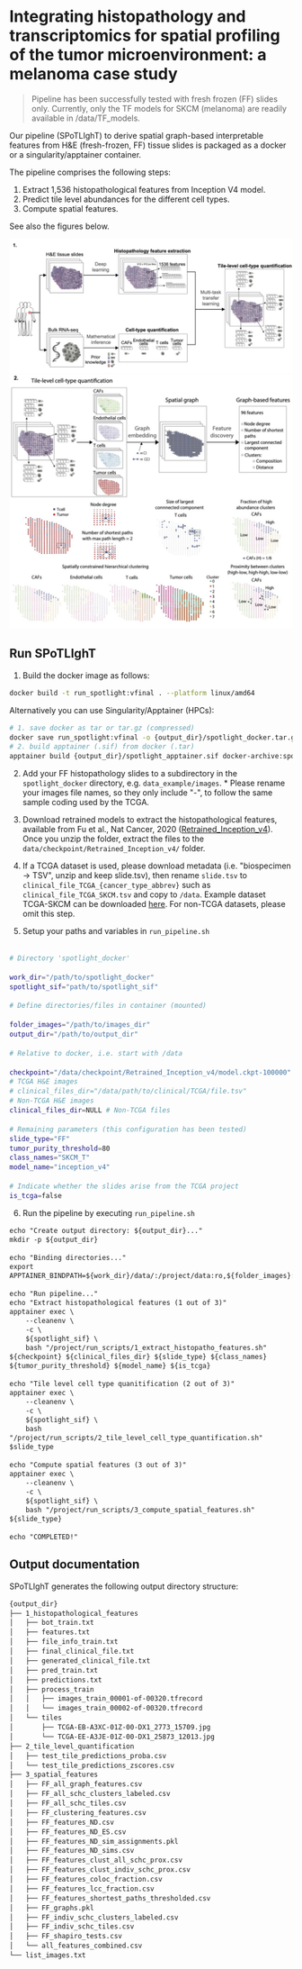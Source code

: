# Integrating histopathology and transcriptomics for spatial profiling of the tumor microenvironment: a melanoma case study

> Pipeline has been successfully tested with fresh frozen (FF) slides only. Currently, only the TF models for SKCM (melanoma) are readily available in /data/TF_models.

Our pipeline (SPoTLIghT) to derive spatial graph-based interpretable features from H&E (fresh-frozen, FF) tissue slides is packaged as a docker or a singularity/apptainer container.

The pipeline comprises the following steps:
1. Extract 1,536 histopathological features from Inception V4 model.
2. Predict tile level abundances for the different cell types.
3. Compute spatial features.

See also the figures below.

![](src/spotlight_a.jpg)
![](src/spotlight_b.jpg)

## Run SPoTLIghT

1. Build the docker image as follows:

```bash
docker build -t run_spotlight:vfinal . --platform linux/amd64
```

Alternatively you can use Singularity/Apptainer (HPCs):

```bash
# 1. save docker as tar or tar.gz (compressed)
docker save run_spotlight:vfinal -o {output_dir}/spotlight_docker.tar.gz
# 2. build apptainer (.sif) from docker (.tar)
apptainer build {output_dir}/spotlight_apptainer.sif docker-archive:spotlight_docker.tar.gz
```

2. Add your FF histopathology slides to a subdirectory in the `spotlight_docker` directory, e.g. `data_example/images`. * Please rename your images file names, so they only include "-", to follow the same sample coding used by the TCGA.

3. Download retrained models to extract the histopathological features, available from Fu et al., Nat Cancer, 2020 ([Retrained_Inception_v4](https://www.ebi.ac.uk/biostudies/bioimages/studies/S-BSST292)). 
Once you unzip the folder, extract the files to the `data/checkpoint/Retrained_Inception_v4/` folder.

4. If a TCGA dataset is used, please download metadata (i.e. "biospecimen -> TSV", unzip and keep slide.tsv), then rename `slide.tsv` to `clinical_file_TCGA_{cancer_type_abbrev}` such as `clinical_file_TCGA_SKCM.tsv` and copy to `/data`. Example dataset TCGA-SKCM can be downloaded [here](https://portal.gdc.cancer.gov/projects/TCGA-SKCM). For non-TCGA datasets, please omit this step.

5. Setup your paths and variables in `run_pipeline.sh`

```bash

# Directory 'spotlight_docker'

work_dir="/path/to/spotlight_docker"
spotlight_sif="path/to/spotlight_sif"

# Define directories/files in container (mounted)

folder_images="/path/to/images_dir"
output_dir="/path/to/output_dir"

# Relative to docker, i.e. start with /data

checkpoint="/data/checkpoint/Retrained_Inception_v4/model.ckpt-100000"
# TCGA H&E images
# clinical_files_dir="/data/path/to/clinical/TCGA/file.tsv"
# Non-TCGA H&E images
clinical_files_dir=NULL # Non-TCGA files

# Remaining parameters (this configuration has been tested)
slide_type="FF"
tumor_purity_threshold=80
class_names="SKCM_T"
model_name="inception_v4"

# Indicate whether the slides arise from the TCGA project
is_tcga=false

````
6. Run the pipeline by executing `run_pipeline.sh`

````
echo "Create output directory: ${output_dir}..."
mkdir -p ${output_dir}

echo "Binding directories..."
export APPTAINER_BINDPATH=${work_dir}/data/:/project/data:ro,${folder_images}:/project/images:ro,${output_dir}:/project/output:rw,${work_dir}/run_scripts:/project/run_scripts:ro,${work_dir}/Python:/project/Python:ro

echo "Run pipeline..."
echo "Extract histopathological features (1 out of 3)"
apptainer exec \
    --cleanenv \
    -c \
    ${spotlight_sif} \
    bash "/project/run_scripts/1_extract_histopatho_features.sh" ${checkpoint} ${clinical_files_dir} ${slide_type} ${class_names} ${tumor_purity_threshold} ${model_name} ${is_tcga}

echo "Tile level cell type quanitification (2 out of 3)"
apptainer exec \
    --cleanenv \
    -c \
    ${spotlight_sif} \
    bash "/project/run_scripts/2_tile_level_cell_type_quantification.sh" $slide_type

echo "Compute spatial features (3 out of 3)"
apptainer exec \
    --cleanenv \
    -c \
    ${spotlight_sif} \
    bash "/project/run_scripts/3_compute_spatial_features.sh" ${slide_type}

echo "COMPLETED!"
````

## Output documentation

SPoTLIghT generates the following output directory structure:

```bash
{output_dir}
├── 1_histopathological_features
│   ├── bot_train.txt
│   ├── features.txt
│   ├── file_info_train.txt
│   ├── final_clinical_file.txt
│   ├── generated_clinical_file.txt
│   ├── pred_train.txt
│   ├── predictions.txt
│   ├── process_train
│   │   ├── images_train_00001-of-00320.tfrecord
│   │   └── images_train_00002-of-00320.tfrecord
│   └── tiles
│       ├── TCGA-EB-A3XC-01Z-00-DX1_2773_15709.jpg
│       └── TCGA-EE-A3JE-01Z-00-DX1_25873_12013.jpg
├── 2_tile_level_quantification
│   ├── test_tile_predictions_proba.csv
│   └── test_tile_predictions_zscores.csv
├── 3_spatial_features
│   ├── FF_all_graph_features.csv
│   ├── FF_all_schc_clusters_labeled.csv
│   ├── FF_all_schc_tiles.csv
│   ├── FF_clustering_features.csv
│   ├── FF_features_ND.csv
│   ├── FF_features_ND_ES.csv
│   ├── FF_features_ND_sim_assignments.pkl
│   ├── FF_features_ND_sims.csv
│   ├── FF_features_clust_all_schc_prox.csv
│   ├── FF_features_clust_indiv_schc_prox.csv
│   ├── FF_features_coloc_fraction.csv
│   ├── FF_features_lcc_fraction.csv
│   ├── FF_features_shortest_paths_thresholded.csv
│   ├── FF_graphs.pkl
│   ├── FF_indiv_schc_clusters_labeled.csv
│   ├── FF_indiv_schc_tiles.csv
│   ├── FF_shapiro_tests.csv
│   └── all_features_combined.csv
└── list_images.txt
```
